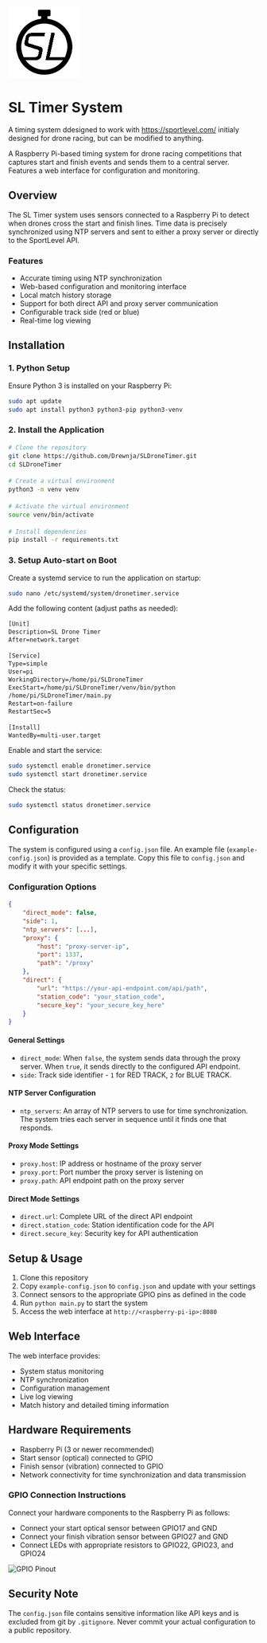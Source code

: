 ![logo](static/favicon.png)



# SL Timer System

A timing system ddesigned to work with https://sportlevel.com/ initialy designed for drone racing, but can be modified to anything.

A Raspberry Pi-based timing system for drone racing competitions that captures start and finish events and sends them to a central server. Features a web interface for configuration and monitoring.

## Overview

The SL Timer system uses sensors connected to a Raspberry Pi to detect when drones cross the start and finish lines. Time data is precisely synchronized using NTP servers and sent to either a proxy server or directly to the SportLevel API.

### Features

- Accurate timing using NTP synchronization
- Web-based configuration and monitoring interface
- Local match history storage
- Support for both direct API and proxy server communication
- Configurable track side (red or blue)
- Real-time log viewing

## Installation

### 1. Python Setup

Ensure Python 3 is installed on your Raspberry Pi:

```bash
sudo apt update
sudo apt install python3 python3-pip python3-venv
```

### 2. Install the Application

```bash
# Clone the repository
git clone https://github.com/Drewnja/SLDroneTimer.git
cd SLDroneTimer

# Create a virtual environment
python3 -m venv venv

# Activate the virtual environment
source venv/bin/activate

# Install dependencies
pip install -r requirements.txt
```

### 3. Setup Auto-start on Boot

Create a systemd service to run the application on startup:

```bash
sudo nano /etc/systemd/system/dronetimer.service
```

Add the following content (adjust paths as needed):

```
[Unit]
Description=SL Drone Timer
After=network.target

[Service]
Type=simple
User=pi
WorkingDirectory=/home/pi/SLDroneTimer
ExecStart=/home/pi/SLDroneTimer/venv/bin/python /home/pi/SLDroneTimer/main.py
Restart=on-failure
RestartSec=5

[Install]
WantedBy=multi-user.target
```

Enable and start the service:

```bash
sudo systemctl enable dronetimer.service
sudo systemctl start dronetimer.service
```

Check the status:

```bash
sudo systemctl status dronetimer.service
```

## Configuration

The system is configured using a `config.json` file. An example file (`example-config.json`) is provided as a template. Copy this file to `config.json` and modify it with your specific settings.

### Configuration Options

```json
{
    "direct_mode": false,
    "side": 1,
    "ntp_servers": [...],
    "proxy": {
        "host": "proxy-server-ip",
        "port": 1337,
        "path": "/proxy"
    },
    "direct": {
        "url": "https://your-api-endpoint.com/api/path",
        "station_code": "your_station_code",
        "secure_key": "your_secure_key_here"
    }
}
```

#### General Settings

- `direct_mode`: When `false`, the system sends data through the proxy server. When `true`, it sends directly to the configured API endpoint.
- `side`: Track side identifier - `1` for RED TRACK, `2` for BLUE TRACK.

#### NTP Server Configuration

- `ntp_servers`: An array of NTP servers to use for time synchronization. The system tries each server in sequence until it finds one that responds.

#### Proxy Mode Settings

- `proxy.host`: IP address or hostname of the proxy server
- `proxy.port`: Port number the proxy server is listening on
- `proxy.path`: API endpoint path on the proxy server

#### Direct Mode Settings

- `direct.url`: Complete URL of the direct API endpoint
- `direct.station_code`: Station identification code for the API
- `direct.secure_key`: Security key for API authentication

## Setup & Usage

1. Clone this repository
2. Copy `example-config.json` to `config.json` and update with your settings
3. Connect sensors to the appropriate GPIO pins as defined in the code
4. Run `python main.py` to start the system
5. Access the web interface at `http://<raspberry-pi-ip>:8080`

## Web Interface

The web interface provides:

- System status monitoring
- NTP synchronization
- Configuration management
- Live log viewing
- Match history and detailed timing information

## Hardware Requirements

- Raspberry Pi (3 or newer recommended)
- Start sensor (optical) connected to GPIO
- Finish sensor (vibration) connected to GPIO
- Network connectivity for time synchronization and data transmission

### GPIO Connection Instructions

Connect your hardware components to the Raspberry Pi as follows:

- Connect your start optical sensor between GPIO17 and GND
- Connect your finish vibration sensor between GPIO27 and GND
- Connect LEDs with appropriate resistors to GPIO22, GPIO23, and GPIO24

![GPIO Pinout](https://www.raspberrypi.com/documentation/computers/images/GPIO-Pinout-Diagram-2.png)

## Security Note

The `config.json` file contains sensitive information like API keys and is excluded from git by `.gitignore`. Never commit your actual configuration to a public repository. 
